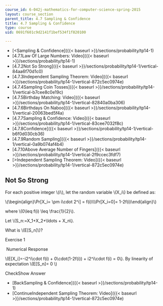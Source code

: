 ```yaml
---
course_id: 6-042j-mathematics-for-computer-science-spring-2015
layout: course_section
parent_title: 4.7 Sampling & Confidence
title: 4.7 Sampling & Confidence
type: course
uid: 0691f601c9d2141f1bef534f1f820100

---
```


*   [<Sampling & Confidence]({{< baseurl >}}/sections/probability/tp14-1)
*   [4.7.1Law Of Large Numbers: Video]({{< baseurl >}}/sections/probability/tp14-1)
*   [4.7.2Not So Strong]({{< baseurl >}}/sections/probability/tp14-1/vertical-84aa6f70d1c0)
*   [4.7.3Independent Sampling Theorem: Video]({{< baseurl >}}/sections/probability/tp14-1/vertical-872c5ec0974e)
*   [4.7.4Sampling Coin Tosses]({{< baseurl >}}/sections/probability/tp14-1/vertical-b7cee8c0e19c)
*   [4.7.5Birthday Matching: Video]({{< baseurl >}}/sections/probability/tp14-1/vertical-82840a0ba306)
*   [4.7.6Birthdays On Naboo]({{< baseurl >}}/sections/probability/tp14-1/vertical-20063bed5f4a)
*   [4.7.7Sampling & Confidence: Video]({{< baseurl >}}/sections/probability/tp14-1/vertical-83cee7032f8c)
*   [4.7.8Confidence]({{< baseurl >}}/sections/probability/tp14-1/vertical-b6f0d030cb36)
*   [4.7.9Random Sampling]({{< baseurl >}}/sections/probability/tp14-1/vertical-0a9b074af4b4)
*   [4.7.10Above Average Number of Fingers]({{< baseurl >}}/sections/probability/tp14-1/vertical-2f9ccec3fdf7)
*   [\>Independent Sampling Theorem: Video]({{< baseurl >}}/sections/probability/tp14-1/vertical-872c5ec0974e)

Not So Strong
-------------

  

For each positive integer \\(i\\), let the random variable \\(X\_i\\) be defined as:

\\(\\begin{align}\\Pr\[X\_i= \\pm i\\cdot 2^i\] = f(i)\\\\\\Pr\[X\_i=0\]= 1-2f(i)\\end{align}\\)

where \\(0\\leq f(i) \\leq \\frac{1}{2}\\).

Let \\(S\_n:=X\_1+X\_2+\\ldots + X\_n\\).

What is \\(E\[S\_n\]\\)?

Exercise 1

&nbsp;Numerical Response&nbsp;

\\(E\[X\_i\]=-i2^i\\cdot f(i) + 0\\cdot(1-2f(i)) + i2^i\\cdot f(i) = 0\\). By linearity of expectation \\(E\[S\_n\]= 0 \\)

CheckShow Answer

*   [BackSampling & Confidence]({{< baseurl >}}/sections/probability/tp14-1)
*   [ContinueIndependent Sampling Theorem: Video]({{< baseurl >}}/sections/probability/tp14-1/vertical-872c5ec0974e)